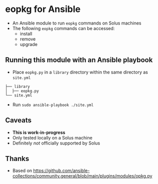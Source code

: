 # eopkg for Ansible

- An Ansible module to run `eopkg` commands on Solus machines
- The following `eopkg` commands can be accessed:
  - install
  - remove
  - upgrade

## Running this module with an Ansible playbook

- Place `eopkg.py` in a `library` directory within the same directory as `site.yml`

```text
├── library
│  ├── eopkg.py
└── site.yml
```

- Run `sudo ansible-playbook ./site.yml`

## Caveats

- **This is work-in-progress**
- Only tested locally on a Solus machine
- Definitely *not* officially supported by Solus

## Thanks

- Based on <https://github.com/ansible-collections/community.general/blob/main/plugins/modules/opkg.py>
